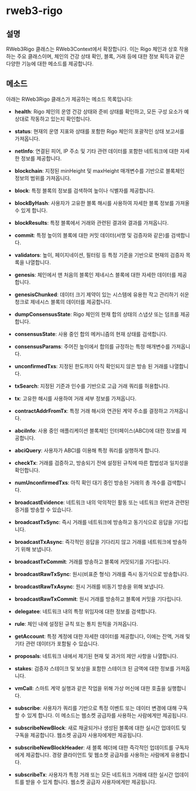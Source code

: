 # rweb3-rigo

## 설명
RWeb3Rigo 클래스는 RWeb3Context에서 확장합니다. 이는 Rigo 체인과 상호 작용하는 주요 클래스이며, 체인의 건강 상태 확인, 블록, 거래 등에 대한 정보 획득과 같은 다양한 기능에 대한 메소드를 제공합니다.

## 메소드
아래는 RWeb3Rigo 클래스가 제공하는 메소드 목록입니다:

- **health**: Rigo 체인의 운영 건강 상태와 준비 상태를 확인하고, 모든 구성 요소가 예상대로 작동하고 있는지 확인합니다.

- **status**: 현재의 운영 지표와 상태를 포함한 Rigo 체인의 포괄적인 상태 보고서를 가져옵니다.

- **netInfo**: 연결된 피어, IP 주소 및 기타 관련 데이터를 포함한 네트워크에 대한 자세한 정보를 제공합니다.

- **blockchain**: 지정된 minHeight 및 maxHeight 매개변수를 기반으로 블록체인 정보의 범위를 가져옵니다.

- **block**: 특정 블록의 정보를 검색하여 높이나 식별자를 제공합니다.

- **blockByHash**: 사용자가 고유한 블록 해시를 사용하여 자세한 블록 정보를 가져올 수 있게 합니다.

- **blockResults**: 특정 블록에서 거래와 관련된 결과와 결과를 가져옵니다.

- **commit**: 특정 높이의 블록에 대한 커밋 데이터(서명 및 검증자와 같은)를 검색합니다.

- **validators**: 높이, 페이지네이션, 필터링 등 특정 기준을 기반으로 현재의 검증자 목록을 나열합니다.

- **genesis**: 체인에서 맨 처음의 블록인 제네시스 블록에 대한 자세한 데이터를 제공합니다.

- **genesisChunked**: 데이터 크기 제약이 있는 시스템에 유용한 작고 관리하기 쉬운 청크로 제네시스 블록의 데이터를 제공합니다.

- **dumpConsensusState**: Rigo 체인의 현재 합의 상태의 스냅샷 또는 덤프를 제공합니다.

- **consensusState**: 사용 중인 합의 메커니즘의 현재 상태를 검색합니다.

- **consensusParams**: 주어진 높이에서 합의를 규정하는 특정 매개변수를 가져옵니다.

- **unconfirmedTxs**: 지정된 한도까지 아직 확인되지 않은 방송 된 거래를 나열합니다.

- **txSearch**: 지정된 기준과 인수를 기반으로 고급 거래 쿼리를 허용합니다.

- **tx**: 고유한 해시를 사용하여 거래 세부 정보를 가져옵니다.

- **contractAddrFromTx**: 특정 거래 해시와 연관된 계약 주소를 결정하고 가져옵니다.

- **abciInfo**: 사용 중인 애플리케이션 블록체인 인터페이스(ABCI)에 대한 정보를 제공합니다.

- **abciQuery**: 사용자가 ABCI를 이용해 특정 쿼리를 실행하게 합니다.

- **checkTx**: 거래를 검증하고, 방송되기 전에 설정된 규칙에 따른 합법성과 일치성을 확인합니다.

- **numUnconfirmedTxs**: 아직 확인 대기 중인 방송된 거래의 총 개수를 검색합니다.

- **broadcastEvidence**: 네트워크 내의 악의적인 활동 또는 네트워크 위반과 관련된 증거를 방송할 수 있습니다.

- **broadcastTxSync**: 즉시 거래를 네트워크에 방송하고 동기식으로 응답을 기다립니다.

- **broadcastTxAsync**: 즉각적인 응답을 기다리지 않고 거래를 네트워크에 방송하기 위해 보냅니다.

- **broadcastTxCommit**: 거래를 방송하고 블록에 커밋되기를 기다립니다.

- **broadcastRawTxSync**: 원시(비표준 형식) 거래를 즉시 동기식으로 방송합니다.

- **broadcastRawTxAsync**: 원시 거래를 비동기 방송을 위해 보냅니다.

- **broadcastRawTxCommit**: 원시 거래를 방송하고 블록에 커밋을 기다립니다.

- **delegatee**: 네트워크 내의 특정 위임자에 대한 정보를 검색합니다.

- **rule**: 체인 내에 설정된 규칙 또는 통치 원칙을 가져옵니다.

- **getAccount**: 특정 계정에 대한 자세한 데이터를 제공합니다, 이에는 잔액, 거래 및 기타 관련 데이터가 포함될 수 있습니다.

- **proposals**: 네트워크 내에서 제기된 현재 및 과거의 제안 사항을 나열합니다.

- **stakes**: 검증자 스테이크 및 보상을 포함한 스테이크 된 금액에 대한 정보를 가져옵니다.

- **vmCall**: 스마트 계약 실행과 같은 작업을 위해 가상 머신에 대한 호출을 실행합니다.

- **subscribe**: 사용자가 쿼리를 기반으로 특정 이벤트 또는 데이터 변경에 대해 구독할 수 있게 합니다. 이 메소드는 웹소켓 공급자를 사용하는 사람에게만 제공됩니다.

- **subscribeNewBlock**: 새로 채굴되거나 생성된 블록에 대한 실시간 업데이트 및 구독을 제공합니다. 웹소켓 공급자 사용자에게만 제공됩니다.

- **subscribeNewBlockHeader**: 새 블록 헤더에 대한 즉각적인 업데이트를 구독자에게 제공합니다. 경량 클라이언트 및 웹소켓 공급자를 사용하는 사람에게 유용합니다.

- **subscribeTx**: 사용자가 특정 거래 또는 모든 네트워크 거래에 대한 실시간 업데이트를 받을 수 있게 합니다. 웹소켓 공급자 사용자에게만 제공됩니다.